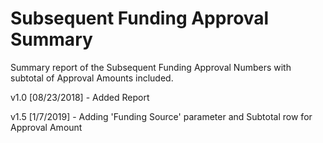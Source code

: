 # Subsequent Funding Approval Summary

Summary report of the Subsequent Funding Approval Numbers with subtotal of Approval Amounts included.

v1.0 [08/23/2018] - Added Report

v1.5 [1/7/2019] - Adding 'Funding Source' parameter and Subtotal row for Approval Amount 
